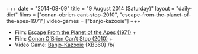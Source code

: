 +++
date = "2014-08-09"
title = "9 August 2014 (Saturday)"
layout = "daily-diet"
films = ["conan-obrien-cant-stop-2010", "escape-from-the-planet-of-the-apes-1971"]
video-games = ["banjo-kazooie"]
+++

<ul>
<li class="entry Film">Film: <a href="/films/escape-from-the-planet-of-the-apes-1971">Escape From the Planet of the Apes (1971)</a> +</li>
<li class="entry Film">Film: <a href="/films/conan-obrien-cant-stop-2010">Conan O’Brien Can't Stop (2010)</a> +</li>
<li class="entry Video Game">Video Game: <a href="/video-games/banjo-kazooie">Banjo-Kazooie</a> {XB360} /b/</li>
</ul>